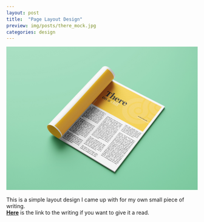 ```yaml
---
layout: post
title:  "Page Layout Design"
preview: img/posts/there_mock.jpg
categories: design
---
```


![Page Layout Design](/img/posts/there_mock.jpg)

This is a simple layout design I came up with for my own small piece of writing.<br> **<a href="https://sauhard.writes.xyz/There/2020/06/21" target="_blank">Here</a>** is the link to the writing if you want to give it a read. 
